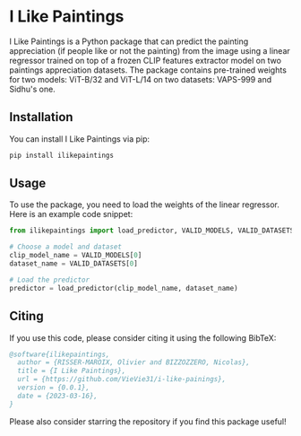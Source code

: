 # I Like Paintings

I Like Paintings is a Python package that can predict the painting appreciation (if people like or not the painting) from the image using a linear regressor trained on top of a frozen CLIP features extractor model on two paintings appreciation datasets. The package contains pre-trained weights for two models: ViT-B/32 and ViT-L/14 on two datasets: VAPS-999 and Sidhu's one.

## Installation

You can install I Like Paintings via pip:

```bash
pip install ilikepaintings
```


## Usage
To use the package, you need to load the weights of the linear regressor. Here is an example code snippet:

```python
from ilikepaintings import load_predictor, VALID_MODELS, VALID_DATASETS

# Choose a model and dataset
clip_model_name = VALID_MODELS[0]
dataset_name = VALID_DATASETS[0]

# Load the predictor
predictor = load_predictor(clip_model_name, dataset_name)
```


## Citing

If you use this code, please consider citing it using the following BibTeX:

```bibtex
@software{ilikepaintings,
  author = {RISSER-MAROIX, Olivier and BIZZOZZERO, Nicolas},
  title = {I Like Paintings},
  url = {https://github.com/VieVie31/i-like-painings},
  version = {0.0.1},
  date = {2023-03-16},
}
```

Please also consider starring the repository if you find this package useful!

